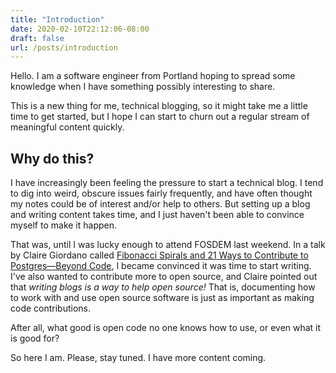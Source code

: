 ```yaml
---
title: "Introduction"
date: 2020-02-10T22:12:06-08:00
draft: false
url: /posts/introduction
---
```


Hello. I am a software engineer from Portland hoping to spread
some knowledge when I have something possibly interesting to share.

This is a new thing for me, technical blogging, so it might take me
a little time to get started, but I hope I can start to churn out a
regular stream of meaningful content quickly.

## Why do this?

I have increasingly been feeling the pressure to start a technical blog.
I tend to dig into weird, obscure issues fairly frequently, and have often
thought my notes could be of interest and/or help to others. But setting up
a blog and writing content takes time, and I just haven't been able to
convince myself to make it happen.

That was, until I was lucky enough to attend FOSDEM last weekend.
In a talk by Claire Giordano called
[Fibonacci Spirals and 21 Ways to Contribute to Postgres—Beyond Code](https://fosdem.org/2020/schedule/event/postgresql_fibonacci_spirals_and_21_ways_to_contribute_to_postgres_beyond_code/),
I became convinced it was time to start writing.
I've also wanted to contribute more to open source, and
Claire pointed out that _writing blogs is a way to help open source!_
That is, documenting how to work with and use open source software
is just as important as making code contributions.

After all, what good is open code no one knows
how to use, or even what it is good for?

So here I am. Please, stay tuned. I have more content coming.
